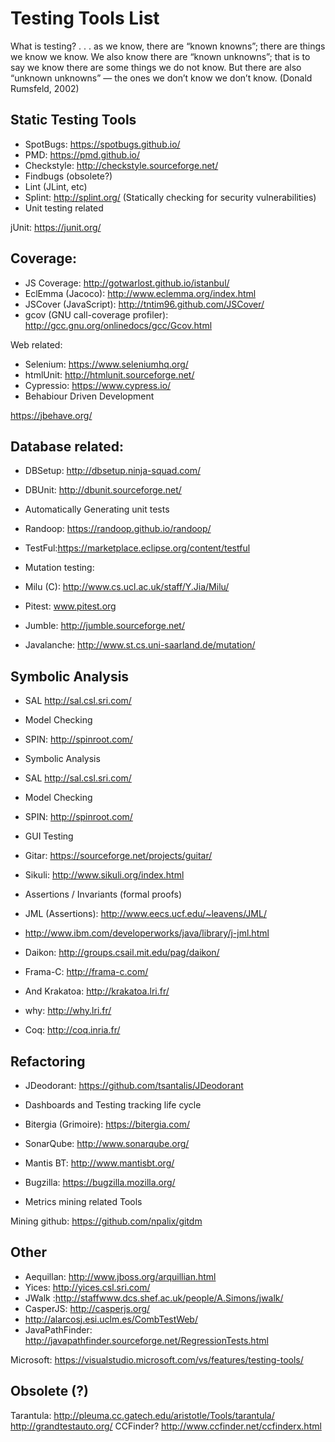 # Testing Tools List

What is testing?
. . . as we know, there are “known knowns”; there are things we know we know. We also know there are “known unknowns”; that is to say we know there are some things we do not know. But there are also “unknown unknowns” — the ones we don’t know we don’t know. (Donald Rumsfeld, 2002)

## Static Testing Tools

* SpotBugs: https://spotbugs.github.io/
* PMD: https://pmd.github.io/
* Checkstyle: http://checkstyle.sourceforge.net/
* Findbugs (obsolete?)
* Lint (JLint, etc)
* Splint: http://splint.org/ (Statically checking for security vulnerabilities)
* Unit testing related

jUnit: https://junit.org/

## Coverage:

* JS Coverage: http://gotwarlost.github.io/istanbul/
* EclEmma (Jacoco): http://www.eclemma.org/index.html
* JSCover (JavaScript): http://tntim96.github.com/JSCover/
* gcov (GNU call-coverage profiler): http://gcc.gnu.org/onlinedocs/gcc/Gcov.html

Web related:

* Selenium: https://www.seleniumhq.org/
* htmlUnit: http://htmlunit.sourceforge.net/
* Cypressio: https://www.cypress.io/
* Behabiour Driven Development

https://jbehave.org/

## Database related:

* DBSetup: http://dbsetup.ninja-squad.com/
* DBUnit: http://dbunit.sourceforge.net/
* Automatically Generating unit tests

* Randoop: https://randoop.github.io/randoop/
* TestFul:https://marketplace.eclipse.org/content/testful
* Mutation testing:
* Milu (C): http://www.cs.ucl.ac.uk/staff/Y.Jia/Milu/
* Pitest: www.pitest.org
* Jumble: http://jumble.sourceforge.net/
* Javalanche: http://www.st.cs.uni-saarland.de/mutation/

## Symbolic Analysis

* SAL http://sal.csl.sri.com/
* Model Checking
* SPIN: http://spinroot.com/
* Symbolic Analysis

* SAL http://sal.csl.sri.com/
* Model Checking
* SPIN: http://spinroot.com/
* GUI Testing

* Gitar: https://sourceforge.net/projects/guitar/
* Sikuli: http://www.sikuli.org/index.html
* Assertions / Invariants (formal proofs)

* JML (Assertions): http://www.eecs.ucf.edu/~leavens/JML/
* http://www.ibm.com/developerworks/java/library/j-jml.html
* Daikon: http://groups.csail.mit.edu/pag/daikon/
* Frama-C: http://frama-c.com/
* And Krakatoa: http://krakatoa.lri.fr/
* why: http://why.lri.fr/
* Coq: http://coq.inria.fr/

## Refactoring

* JDeodorant: https://github.com/tsantalis/JDeodorant
* Dashboards and Testing tracking life cycle

* Bitergia (Grimoire): https://bitergia.com/
* SonarQube: http://www.sonarqube.org/
* Mantis BT: http://www.mantisbt.org/
* Bugzilla: https://bugzilla.mozilla.org/
* Metrics mining related Tools

Mining github: https://github.com/npalix/gitdm

## Other

* Aequillan: http://www.jboss.org/arquillian.html
* Yices: http://yices.csl.sri.com/
* JWalk :http://staffwww.dcs.shef.ac.uk/people/A.Simons/jwalk/
* CasperJS: http://casperjs.org/
* http://alarcosj.esi.uclm.es/CombTestWeb/
* JavaPathFinder: http://javapathfinder.sourceforge.net/RegressionTests.html

Microsoft: https://visualstudio.microsoft.com/vs/features/testing-tools/

## Obsolete (?)

Tarantula: http://pleuma.cc.gatech.edu/aristotle/Tools/tarantula/
http://grandtestauto.org/
CCFinder? http://www.ccfinder.net/ccfinderx.html